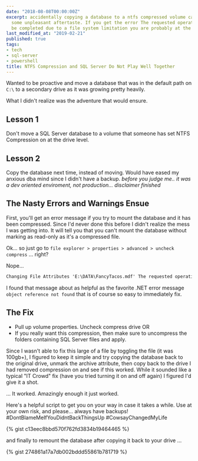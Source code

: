 ```yaml
---
date: "2018-08-08T00:00:00Z"
excerpt: accidentally copying a database to a ntfs compressed volume can result in
  some unpleasant aftertaste. If you get the error The requested operation could not
  be completed due to a file system limitation you are probably at the right place.
last_modified_at: "2019-02-21"
published: true
tags:
- tech
- sql-server
- powershell
title: NTFS Compression and SQL Server Do Not Play Well Together
---
```


Wanted to be proactive and move a database that was in the default path on `C:\` to a secondary drive as it was growing pretty heavily.

What I didn't realize was the adventure that would ensure.

## Lesson 1
Don't move a SQL Server database to a volume that someone has set NTFS Compression on at the drive level.

## Lesson 2
Copy the database next time, instead of moving. Would have eased my anxious dba mind since I didn't have a backup. *before you judge me.. it was a dev oriented enviroment, not production... disclaimer finished*

## The Nasty Errors and Warnings Ensue
First, you'll get an error message if you try to mount the database and it has been compressed. Since I'd never done this before I didn't realize the mess I was getting into. It will tell you that you can't mount the database without marking as read-only as it's a compressed file.

Ok... so just go to `file explorer > properties > advanced > uncheck compress` ... right?

Nope...

```cmd
Changing File Attributes 'E:\DATA\FancyTacos.mdf' The requested operation could not be completed due to a file system limitation`
```

I found that message about as helpful as the favorite .NET error message `object reference not found` that is of course so easy to immediately fix.

## The Fix
- Pull up volume properties. Uncheck compress drive
OR
- If you really want this compression, then make sure to uncompress the folders containing SQL Server files and apply.

Since I wasn't able to fix this large of a file by toggling the file (it was 100gb+), I figured to keep it simple and try copying the database back to the original drive, unmark the archive attribute, then copy back to the drive I had removed compression on and see if this worked. While it sounded like a typical "IT Crowd" fix (have you tried turning it on and off again) I figured I'd give it a shot.

... It worked. Amazingly enough it just worked.

Here's a helpful script to get you on your way in case it takes a while. Use at your own risk, and please... always have backups! #DontBlameMeIfYouDidntBackThingsUp #CowsayChangedMyLife

{% gist c13eec8bbd570f762fd3834b19464465 %}

and finally to remount the database after copying it back to your drive ...

{% gist 274861a17a7db002bddd55861b781719 %}
